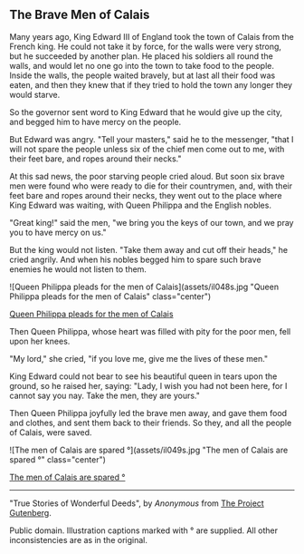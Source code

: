 ## The Brave Men of Calais

Many years ago, King Edward III of England took the town of Calais from
the French king. He could not take it by force, for the walls were very
strong, but he succeeded by another plan. He placed his soldiers all
round the walls, and would let no one go into the town to take food to
the people. Inside the walls, the people waited bravely, but at last all
their food was eaten, and then they knew that if they tried to hold the
town any longer they would starve.

So the governor sent word to King Edward that he would give up the city,
and begged him to have mercy on the people.

But Edward was angry. "Tell your masters," said he to the messenger,
"that I will not spare the people unless six of the chief men come out
to me, with their feet bare, and ropes around their necks."

At this sad news, the poor starving people cried aloud. But soon six
brave men were found who were ready to die for their countrymen, and,
with their feet bare and ropes around their necks, they went out to the
place where King Edward was waiting, with Queen Philippa and the English
nobles.

"Great king!" said the men, "we bring you the keys of our town, and we
pray you to have mercy on us."

But the king would not listen. "Take them away and cut off their heads,"
he cried angrily. And when his nobles begged him to spare such brave
enemies he would not listen to them.

![Queen Philippa pleads for the men of Calais](assets/il048s.jpg "Queen Philippa pleads for the men of Calais" class="center")

[Queen Philippa pleads for the men of Calais](assets/il048s.jpg)

Then Queen Philippa, whose heart was filled with pity for the poor men,
fell upon her knees.

"My lord," she cried, "if you love me, give me the lives of these men."

King Edward could not bear to see his beautiful queen in tears upon the
ground, so he raised her, saying: "Lady, I wish you had not been here,
for I cannot say you nay. Take the men, they are yours."

Then Queen Philippa joyfully led the brave men away, and gave them food
and clothes, and sent them back to their friends. So they, and all the
people of Calais, were saved.

![The men of Calais are spared °](assets/il049s.jpg "The men of Calais are spared °" class="center")

[The men of Calais are spared °](assets/il049s.jpg)

----

"True Stories of Wonderful Deeds", by *Anonymous* from [The Project Gutenberg](http://www.gutenberg.org/).

Public domain. Illustration captions marked with ° are supplied. All other inconsistencies are as in the original.
